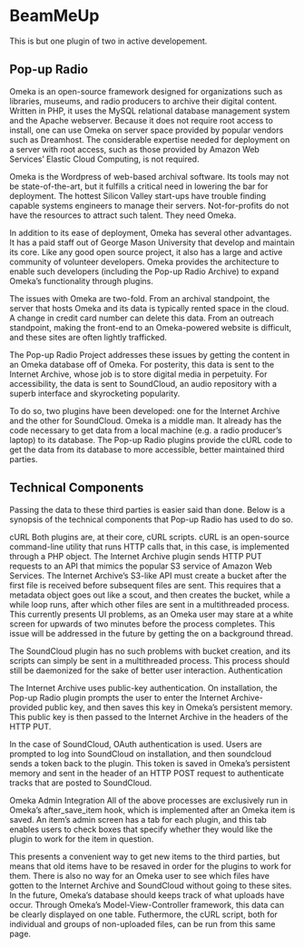 BeamMeUp
========

This is but one plugin of two in active developement. 

Pop-up Radio
------------

Omeka is an open-source framework designed for organizations such as libraries, museums, and radio producers to archive their digital content. Written in PHP, it uses the MySQL relational database management system and the Apache webserver. Because it does not require root access to install, one can use Omeka on server space provided by popular vendors such as Dreamhost. The considerable expertise needed for deployment on a server with root access, such as those provided by Amazon Web Services’ Elastic Cloud Computing, is not required.

Omeka is the Wordpress of web-based archival software. Its tools may not be state-of-the-art, but it fulfills a critical need in lowering the bar for deployment. The hottest Silicon Valley start-ups have trouble finding capable systems engineers to manage their servers. Not-for-profits do not have the resources to attract such talent. They need Omeka.

In addition to its ease of deployment, Omeka has several other advantages. It has a paid staff out of George Mason University that develop and maintain its core. Like any good open source project, it also has a large and active community of volunteer developers. Omeka provides the architecture to enable such developers (including the Pop-up Radio Archive) to expand Omeka’s functionality through plugins.

The issues with Omeka are two-fold. From an archival standpoint, the server that hosts Omeka and its data is typically rented space in the cloud. A change in credit card number can delete this data. From an outreach standpoint, making the front-end to an Omeka-powered website is difficult, and these sites are often lightly trafficked.

The Pop-up Radio Project addresses these issues by getting the content in an Omeka database off of Omeka. For posterity, this data is sent to the Internet Archive, whose job is to store digital media in perpetuity. For accessibility, the data is sent to SoundCloud, an audio repository with a superb interface and skyrocketing popularity.

To do so, two plugins have been developed: one for the Internet Archive and the other for SoundCloud. Omeka is a middle man. It already has the code necessary to get data from a local machine (e.g. a radio producer’s laptop) to its database. The Pop-up Radio plugins provide the cURL code to get the data from its database to more accessible, better maintained third parties.

Technical Components
--------------------
Passing the data to these third parties is easier said than done. Below is a synopsis of the technical components that Pop-up Radio has used to do so.

cURL
Both plugins are, at their core, cURL scripts. cURL is an open-source command-line utility that runs HTTP calls that, in this case, is implemented through a PHP object. The Internet Archive plugin sends HTTP PUT requests to an API that mimics the popular S3 service of Amazon Web Services. The Internet Archive’s S3-like API must create a bucket after the first file is received before subsequent files are sent. This requires that a metadata object goes out like a scout, and then creates the bucket, while a while loop runs, after which other files are sent in a multithreaded process. This currently presents UI problems, as an Omeka user may stare at a white screen for upwards of two minutes before the process completes. This issue will be addressed in the future by getting the on a background thread.

The SoundCloud plugin has no such problems with bucket creation, and its scripts can simply be sent in a multithreaded process. This process should still be daemonized for the sake of better user interaction.
Authentication

The Internet Archive uses public-key authentication. On installation, the Pop-up Radio plugin prompts the user to enter the Internet Archive-provided public key, and then saves this key in Omeka’s persistent memory. This public key is then passed to the Internet Archive in the headers of the HTTP PUT. 

In the case of SoundCloud, OAuth authentication is used. Users are prompted to log into SoundCloud on installation, and then soundcloud sends a token back to the plugin. This token is saved in Omeka’s persistent memory and sent in the header of an HTTP POST request to authenticate tracks that are posted to SoundCloud.

Omeka Admin Integration
All of the above processes are exclusively run in Omeka’s after_save_item hook, which is implemented after an Omeka item is saved. An item’s admin screen has a tab for each plugin, and this tab enables users to check boxes that specify whether they would like the plugin to work for the item in question.

This presents a convenient way to get new items to the third parties, but means that old items have to be resaved in order for the plugins to work for them. There is also no way for an Omeka user to see which files have gotten to the Internet Archive and SoundCloud without going to these sites. In the future, Omeka’s database should keeps track of what uploads have occur. Through Omeka’s Model-View-Controller framework, this data can be clearly displayed on one table. Futhermore, the cURL script, both for individual and groups of non-uploaded files, can be run from this same page.